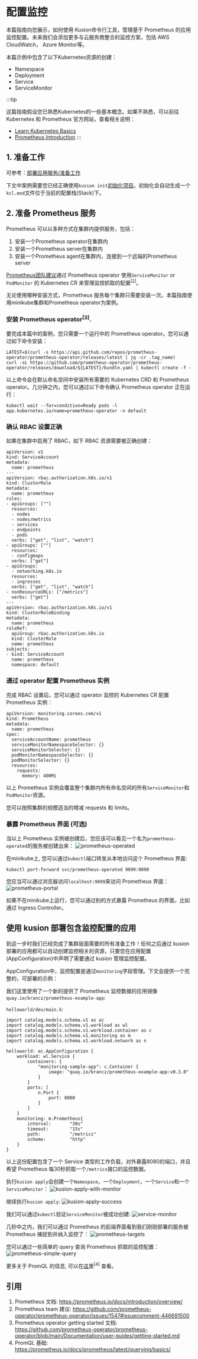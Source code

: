 # 配置监控

本篇指南向您展示，如何使用 Kusion命令行工具，管理基于 Prometheus 的应用监控配置。未来我们会添加更多与云服务商整合的监控方案，包括 AWS CloudWatch， Azure Monitor等。

本篇示例中包含了以下Kubernetes资源的创建：
- Namespace
- Deployment
- Service
- ServiceMonitor

:::tip

这篇指南假设您已熟悉Kubernetes的一些基本概念。如果不熟悉，可以前往 Kubernetes 和 Prometheus 官方网站，查看相关说明：

- [Learn Kubernetes Basics](https://kubernetes.io/docs/tutorials/kubernetes-basics/)
- [Prometheus Introduction](https://prometheus.io/docs/introduction/overview/)
:::

## 1. 准备工作

可参考：[部署应用服务/准备工作](./1-deploy-application.md#1-准备工作)

下文中案例需要您已经正确使用`kusion init`[初始化项目](1-deploy-application.md#2-初始化)。初始化会自动生成一个`kcl.mod`文件位于当前的配置栈(Stack)下。

## 2. 准备 Prometheus 服务

Prometheus 可以以多种方式在集群内提供服务，包括：
1. 安装一个Prometheus operator在集群内
2. 安装一个Prometheus server在集群内
3. 安装一个Prometheus agent在集群内，连接到一个远端的Prometheus server

[Prometheus团队建议](https://github.com/prometheus-operator/prometheus-operator/issues/1547#issuecomment-401092041)通过 Prometheus operator 使用`ServiceMonitor` or `PodMonitor` 的 Kubernetes CR 来管理监控抓取的配置<sup>[2]</sup>。

无论使用哪种安装方式，Prometheus 服务每个集群只需要安装一次。本篇指南使用minikube集群和Prometheus operator为案例。

### 安装 Prometheus operator<sup>[3]</sup>.

要完成本篇中的案例，您只需要一个运行中的 Prometheus operator。您可以通过如下命令安装：
```
LATEST=$(curl -s https://api.github.com/repos/prometheus-operator/prometheus-operator/releases/latest | jq -cr .tag_name)
curl -sL https://github.com/prometheus-operator/prometheus-operator/releases/download/${LATEST}/bundle.yaml | kubectl create -f -
```

以上命令会在默认命名空间中安装所有需要的 Kubernetes CRD 和 Prometheus operator。几分钟之内，您可以通过以下命令确认 Prometheus operator 正在运行：
```
kubectl wait --for=condition=Ready pods -l  app.kubernetes.io/name=prometheus-operator -n default
```

### 确认 RBAC 设置正确
如果在集群中启用了 RBAC，如下 RBAC 资源需要被正确创建：
```
apiVersion: v1
kind: ServiceAccount
metadata:
  name: prometheus
---
apiVersion: rbac.authorization.k8s.io/v1
kind: ClusterRole
metadata:
  name: prometheus
rules:
- apiGroups: [""]
  resources:
  - nodes
  - nodes/metrics
  - services
  - endpoints
  - pods
  verbs: ["get", "list", "watch"]
- apiGroups: [""]
  resources:
  - configmaps
  verbs: ["get"]
- apiGroups:
  - networking.k8s.io
  resources:
  - ingresses
  verbs: ["get", "list", "watch"]
- nonResourceURLs: ["/metrics"]
  verbs: ["get"]
---
apiVersion: rbac.authorization.k8s.io/v1
kind: ClusterRoleBinding
metadata:
  name: prometheus
roleRef:
  apiGroup: rbac.authorization.k8s.io
  kind: ClusterRole
  name: prometheus
subjects:
- kind: ServiceAccount
  name: prometheus
  namespace: default
```

### 通过 operator 配置 Prometheus 实例
完成 RBAC 设置后，您可以通过 operator 监控的 Kubernetes CR 配置 Prometheus 实例：
```
apiVersion: monitoring.coreos.com/v1
kind: Prometheus
metadata:
  name: prometheus
spec:
  serviceAccountName: prometheus
  serviceMonitorNamespaceSelector: {}
  serviceMonitorSelector: {}
  podMonitorNamespaceSelector: {}
  podMonitorSelector: {}
  resources:
    requests:
      memory: 400Mi
```
以上 Prometheus 实例会覆盖整个集群内所有命名空间的所有`ServiceMonitor`和`PodMonitor`资源。

您可以按照集群的规模适当的增减 requests 和 limits。

### 暴露 Prometheus 界面 (可选)
当以上 Prometheus 实例被创建后，您应该可以看见一个名为`prometheus-operated`的服务被创建出来：
![prometheus-operated](../../../../../../../static/img/docs/user_docs/guides/working-with-k8s/prometheus-operated.png)

在minikube上, 您可以通过`kubectl`端口转发从本地访问这个 Prometheus 界面:
```
kubectl port-forward svc/prometheus-operated 9099:9090
``` 

您应当可以通过浏览器访问`localhost:9099`来访问 Prometheus 界面：
![prometheus-portal](../../../../../../../static/img/docs/user_docs/guides/working-with-k8s/prometheus-portal.png)

如果不在minikube上运行，您可以通过别的方式暴露 Prometheus 的界面，比如通过 Ingress Controller。

## 使用 kusion 部署包含监控配置的应用

到这一步时我们已经完成了集群层面需要的所有准备工作！任何之后通过 kusion 部署的应用都可以自动创建监控相关的资源，只要您在应用配置(AppConfiguration)中声明了需要通过 kusion 管理监控配置。

AppConfiguration中，监控配置是通过`monitoring`字段管理。下文会提供一个完整的，可部署的示例：

我们这里使用了一个新的提供了 Prometheus 监控数据的应用镜像 `quay.io/brancz/prometheus-example-app`:

`helloworld/dev/main.k`:
```
import catalog.models.schema.v1 as ac
import catalog.models.schema.v1.workload as wl
import catalog.models.schema.v1.workload.container as c
import catalog.models.schema.v1.monitoring as m
import catalog.models.schema.v1.workload.network as n

helloworld: ac.AppConfiguration {
    workload: wl.Service {
        containers: {
            "monitoring-sample-app": c.Container {
                image: "quay.io/brancz/prometheus-example-app:v0.3.0"
            }
        }
        ports: [
            n.Port {
                port: 8080
            }
        ]
    }
    monitoring: m.Prometheus{
        interval:       "30s"
        timeout:        "15s"
        path:           "/metrics"
        scheme:         "http"
    }
}
```

以上这份配置包含了一个 Service 类型的工作负载，对外暴露8080的端口，并且希望 Prometheus 每30秒抓取一个`/metrics`接口的监控数据。

执行`kusion apply`会创建一个`Namespace`，一个`Deployment`，一个`Service`和一个`ServiceMonitor`：
![kusion-apply-with-monitor](../../../../../../../static/img/docs/user_docs/guides/working-with-k8s/kusion-apply-with-monitor.png)

继续执行`kusion apply`:
![kusion-apply-success](../../../../../../../static/img/docs/user_docs/guides/working-with-k8s/kusion-apply-success.png)

我们可以通过`kubectl`验证`ServiceMonitor`被成功创建:
![service-monitor](../../../../../../../static/img/docs/user_docs/guides/working-with-k8s/service-monitor.png)

几秒中之内，我们可以通过 Prometheus 的前端界面看到我们刚刚部署的服务被 Prometheus 捕捉到并纳入监控了：
![prometheus-targets](../../../../../../../static/img/docs/user_docs/guides/working-with-k8s/prometheus-targets.png)

您可以通过一些简单的 query 查询 Prometheus 抓取的监控配置：
![prometheus-simple-query](../../../../../../../static/img/docs/user_docs/guides/working-with-k8s/prometheus-simple-query.png)

更多关于 PromQL 的信息, 可以在[这里](https://prometheus.io/docs/prometheus/latest/querying/basics/)<sup>[4]</sup> 查看。

## 引用
1. Prometheus 文档: https://prometheus.io/docs/introduction/overview/
2. Prometheus team 建议: https://github.com/prometheus-operator/prometheus-operator/issues/1547#issuecomment-446691500
3. Prometheus operator getting started 文档: https://github.com/prometheus-operator/prometheus-operator/blob/main/Documentation/user-guides/getting-started.md
4. PromQL 基础: https://prometheus.io/docs/prometheus/latest/querying/basics/